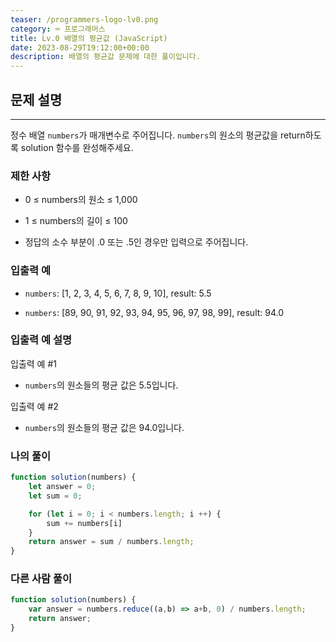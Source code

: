 ```yaml
---
teaser: /programmers-logo-lv0.png
category: ⌨️ 프로그래머스
title: Lv.0 배열의 평균값 (JavaScript)
date: 2023-08-29T19:12:00+00:00
description: 배열의 평균값 문제에 대한 풀이입니다.
---
```


## 문제 설명

---

정수 배열 `numbers`가 매개변수로 주어집니다. `numbers`의 원소의 평균값을 return하도록 solution 함수를 완성해주세요.

### 제한 사항

- 0 ≤ numbers의 원소 ≤ 1,000

- 1 ≤ numbers의 길이 ≤ 100

- 정답의 소수 부분이 .0 또는 .5인 경우만 입력으로 주어집니다.

### 입출력 예

- `numbers`: [1, 2, 3, 4, 5, 6, 7, 8, 9, 10], result: 5.5

- `numbers`: [89, 90, 91, 92, 93, 94, 95, 96, 97, 98, 99], result: 94.0

### 입출력 예 설명

입출력 예 #1

- `numbers`의 원소들의 평균 값은 5.5입니다.

입출력 예 #2

- `numbers`의 원소들의 평균 값은 94.0입니다.

### 나의 풀이

```JavaScript
function solution(numbers) {
    let answer = 0;
    let sum = 0;

    for (let i = 0; i < numbers.length; i ++) {
        sum += numbers[i]
    }
    return answer = sum / numbers.length;
}
```

### 다른 사람 풀이

```JavaScript
function solution(numbers) {
    var answer = numbers.reduce((a,b) => a+b, 0) / numbers.length;
    return answer;
}
```
